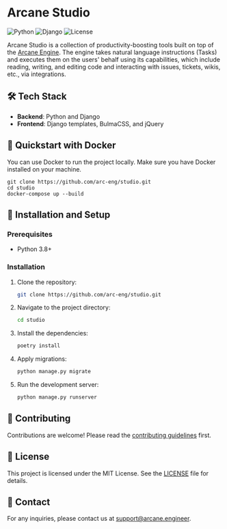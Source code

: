 # Arcane Studio

![Python](https://img.shields.io/badge/Python-3.8%2B-blue)
![Django](https://img.shields.io/badge/Django-3.2%2B-green)
![License](https://img.shields.io/badge/License-MIT-yellow)

Arcane Studio is a collection of productivity-boosting tools built on top of the [Arcane Engine](https://arcane.engineer/engine). The engine takes natural language instructions (Tasks) and executes them on the users' behalf using its capabilities, which include reading, writing, and editing code and interacting with issues, tickets, wikis, etc., via integrations.

## 🛠️ Tech Stack
- **Backend**: Python and Django
- **Frontend**: Django templates, BulmaCSS, and jQuery

## 🐳 Quickstart with Docker
You can use Docker to run the project locally. Make sure you have Docker installed on your machine.

```shell
git clone https://github.com/arc-eng/studio.git
cd studio
docker-compose up --build
```

## 🚀 Installation and Setup

### Prerequisites
- Python 3.8+

### Installation
1. Clone the repository:
   ```sh
   git clone https://github.com/arc-eng/studio.git
   ```
2. Navigate to the project directory:
   ```sh
   cd studio
   ```
3. Install the dependencies:
   ```sh
   poetry install
   ```
4. Apply migrations:
   ```sh
   python manage.py migrate
   ```
5. Run the development server:
   ```sh
   python manage.py runserver
   ```

## 🤝 Contributing
Contributions are welcome! Please read the [contributing guidelines](CONTRIBUTING.md) first.

## 📄 License
This project is licensed under the MIT License. See the [LICENSE](LICENSE) file for details.

## 📧 Contact
For any inquiries, please contact us at [support@arcane.engineer](mailto:support@arcane.engineer).
